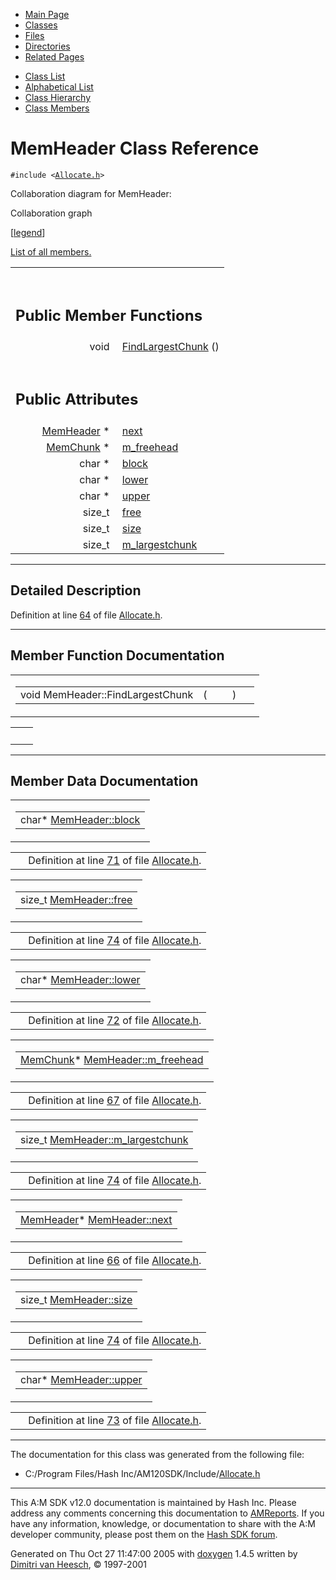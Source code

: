 <div class="tabs">

- [Main Page](index.md)
- <span id="current">[Classes](annotated.md)</span>
- [Files](files.md)
- [Directories](dirs.md)
- [Related Pages](pages.md)

</div>

<div class="tabs">

- [Class List](annotated.md)
- [Alphabetical List](classes.md)
- [Class Hierarchy](hierarchy.md)
- [Class Members](functions.md)

</div>

# MemHeader Class Reference

`#include <`<a href="Allocate_8h-source.md" class="el"><code>Allocate.h</code></a>`>`

Collaboration diagram for MemHeader:

<span class="image placeholder" original-image-src="classMemHeader__coll__graph.gif" original-image-title="" border="0" usemap="#MemHeader__coll__map">Collaboration graph</span>

\[[legend](graph_legend.md)\]

[List of all members.](classMemHeader-members.md)

<table data-border="0" data-cellpadding="0" data-cellspacing="0">
<colgroup>
<col style="width: 50%" />
<col style="width: 50%" />
</colgroup>
<tbody>
<tr>
<td></td>
<td></td>
</tr>
<tr>
<td colspan="2"><br />
&#10;<h2 id="public-member-functions">Public Member Functions</h2></td>
</tr>
<tr>
<td class="memItemLeft" style="text-align: right;" data-nowrap="" data-valign="top">void </td>
<td class="memItemRight" data-valign="bottom"><a href="classMemHeader.md#b958098a280b18c23495db610922ad47" class="el">FindLargestChunk</a> ()</td>
</tr>
<tr>
<td colspan="2"><br />
&#10;<h2 id="public-attributes">Public Attributes</h2></td>
</tr>
<tr>
<td class="memItemLeft" style="text-align: right;" data-nowrap="" data-valign="top"><a href="classMemHeader.md" class="el">MemHeader</a> * </td>
<td class="memItemRight" data-valign="bottom"><a href="classMemHeader.md#d0cab90d8d20d57e2f2b9be52f7dd25d" class="el">next</a></td>
</tr>
<tr>
<td class="memItemLeft" style="text-align: right;" data-nowrap="" data-valign="top"><a href="classMemChunk.md" class="el">MemChunk</a> * </td>
<td class="memItemRight" data-valign="bottom"><a href="classMemHeader.md#52206b869254dc136b272bd93218e6ca" class="el">m_freehead</a></td>
</tr>
<tr>
<td class="memItemLeft" style="text-align: right;" data-nowrap="" data-valign="top">char * </td>
<td class="memItemRight" data-valign="bottom"><a href="classMemHeader.md#14511f2f5564650d129ca7cabc333278" class="el">block</a></td>
</tr>
<tr>
<td class="memItemLeft" style="text-align: right;" data-nowrap="" data-valign="top">char * </td>
<td class="memItemRight" data-valign="bottom"><a href="classMemHeader.md#81e073b428b50247daba38531dcf412a" class="el">lower</a></td>
</tr>
<tr>
<td class="memItemLeft" style="text-align: right;" data-nowrap="" data-valign="top">char * </td>
<td class="memItemRight" data-valign="bottom"><a href="classMemHeader.md#0122b4c2c01ee1c698ecc309d2b8eb5a" class="el">upper</a></td>
</tr>
<tr>
<td class="memItemLeft" style="text-align: right;" data-nowrap="" data-valign="top">size_t </td>
<td class="memItemRight" data-valign="bottom"><a href="classMemHeader.md#aa2d6e4f578eb0cfaba23beef76c2194" class="el">free</a></td>
</tr>
<tr>
<td class="memItemLeft" style="text-align: right;" data-nowrap="" data-valign="top">size_t </td>
<td class="memItemRight" data-valign="bottom"><a href="classMemHeader.md#f7bd60b75b29d79b660a2859395c1a24" class="el">size</a></td>
</tr>
<tr>
<td class="memItemLeft" style="text-align: right;" data-nowrap="" data-valign="top">size_t </td>
<td class="memItemRight" data-valign="bottom"><a href="classMemHeader.md#d6e15367995842c43d6c059f0cfa086d" class="el">m_largestchunk</a></td>
</tr>
</tbody>
</table>

------------------------------------------------------------------------

<span id="_details"></span>

## Detailed Description

Definition at line <a href="Allocate_8h-source.md#l00064" class="el">64</a> of file <a href="Allocate_8h-source.md" class="el">Allocate.h</a>.

------------------------------------------------------------------------

## Member Function Documentation

<span id="b958098a280b18c23495db610922ad47" class="anchor"></span>

<table class="mdTable" data-cellpadding="2" data-cellspacing="0">
<colgroup>
<col style="width: 100%" />
</colgroup>
<tbody>
<tr>
<td class="mdRow"><table data-cellpadding="0" data-cellspacing="0" data-border="0">
<tbody>
<tr>
<td class="md" data-nowrap="" data-valign="top">void MemHeader::FindLargestChunk</td>
<td class="md" data-valign="top">( </td>
<td class="mdname1" data-valign="top" data-nowrap=""></td>
<td class="md" data-valign="top"> ) </td>
<td class="md" data-nowrap=""></td>
</tr>
</tbody>
</table></td>
</tr>
</tbody>
</table>

|     |     |
|-----|-----|
|     |     |

------------------------------------------------------------------------

## Member Data Documentation

<span id="14511f2f5564650d129ca7cabc333278" class="anchor"></span>

<table class="mdTable" data-cellpadding="2" data-cellspacing="0">
<colgroup>
<col style="width: 100%" />
</colgroup>
<tbody>
<tr>
<td class="mdRow"><table data-cellpadding="0" data-cellspacing="0" data-border="0">
<tbody>
<tr>
<td class="md" data-nowrap="" data-valign="top">char* <a href="classMemHeader.md#14511f2f5564650d129ca7cabc333278" class="el">MemHeader::block</a></td>
</tr>
</tbody>
</table></td>
</tr>
</tbody>
</table>

|  |  |
|----|----|
|   | Definition at line <a href="Allocate_8h-source.md#l00071" class="el">71</a> of file <a href="Allocate_8h-source.md" class="el">Allocate.h</a>. |

<span id="aa2d6e4f578eb0cfaba23beef76c2194" class="anchor"></span>

<table class="mdTable" data-cellpadding="2" data-cellspacing="0">
<colgroup>
<col style="width: 100%" />
</colgroup>
<tbody>
<tr>
<td class="mdRow"><table data-cellpadding="0" data-cellspacing="0" data-border="0">
<tbody>
<tr>
<td class="md" data-nowrap="" data-valign="top">size_t <a href="classMemHeader.md#aa2d6e4f578eb0cfaba23beef76c2194" class="el">MemHeader::free</a></td>
</tr>
</tbody>
</table></td>
</tr>
</tbody>
</table>

|  |  |
|----|----|
|   | Definition at line <a href="Allocate_8h-source.md#l00074" class="el">74</a> of file <a href="Allocate_8h-source.md" class="el">Allocate.h</a>. |

<span id="81e073b428b50247daba38531dcf412a" class="anchor"></span>

<table class="mdTable" data-cellpadding="2" data-cellspacing="0">
<colgroup>
<col style="width: 100%" />
</colgroup>
<tbody>
<tr>
<td class="mdRow"><table data-cellpadding="0" data-cellspacing="0" data-border="0">
<tbody>
<tr>
<td class="md" data-nowrap="" data-valign="top">char* <a href="classMemHeader.md#81e073b428b50247daba38531dcf412a" class="el">MemHeader::lower</a></td>
</tr>
</tbody>
</table></td>
</tr>
</tbody>
</table>

|  |  |
|----|----|
|   | Definition at line <a href="Allocate_8h-source.md#l00072" class="el">72</a> of file <a href="Allocate_8h-source.md" class="el">Allocate.h</a>. |

<span id="52206b869254dc136b272bd93218e6ca" class="anchor"></span>

<table class="mdTable" data-cellpadding="2" data-cellspacing="0">
<colgroup>
<col style="width: 100%" />
</colgroup>
<tbody>
<tr>
<td class="mdRow"><table data-cellpadding="0" data-cellspacing="0" data-border="0">
<tbody>
<tr>
<td class="md" data-nowrap="" data-valign="top"><a href="classMemChunk.md" class="el">MemChunk</a>* <a href="classMemHeader.md#52206b869254dc136b272bd93218e6ca" class="el">MemHeader::m_freehead</a></td>
</tr>
</tbody>
</table></td>
</tr>
</tbody>
</table>

|  |  |
|----|----|
|   | Definition at line <a href="Allocate_8h-source.md#l00067" class="el">67</a> of file <a href="Allocate_8h-source.md" class="el">Allocate.h</a>. |

<span id="d6e15367995842c43d6c059f0cfa086d" class="anchor"></span>

<table class="mdTable" data-cellpadding="2" data-cellspacing="0">
<colgroup>
<col style="width: 100%" />
</colgroup>
<tbody>
<tr>
<td class="mdRow"><table data-cellpadding="0" data-cellspacing="0" data-border="0">
<tbody>
<tr>
<td class="md" data-nowrap="" data-valign="top">size_t <a href="classMemHeader.md#d6e15367995842c43d6c059f0cfa086d" class="el">MemHeader::m_largestchunk</a></td>
</tr>
</tbody>
</table></td>
</tr>
</tbody>
</table>

|  |  |
|----|----|
|   | Definition at line <a href="Allocate_8h-source.md#l00074" class="el">74</a> of file <a href="Allocate_8h-source.md" class="el">Allocate.h</a>. |

<span id="d0cab90d8d20d57e2f2b9be52f7dd25d" class="anchor"></span>

<table class="mdTable" data-cellpadding="2" data-cellspacing="0">
<colgroup>
<col style="width: 100%" />
</colgroup>
<tbody>
<tr>
<td class="mdRow"><table data-cellpadding="0" data-cellspacing="0" data-border="0">
<tbody>
<tr>
<td class="md" data-nowrap="" data-valign="top"><a href="classMemHeader.md" class="el">MemHeader</a>* <a href="classMemHeader.md#d0cab90d8d20d57e2f2b9be52f7dd25d" class="el">MemHeader::next</a></td>
</tr>
</tbody>
</table></td>
</tr>
</tbody>
</table>

|  |  |
|----|----|
|   | Definition at line <a href="Allocate_8h-source.md#l00066" class="el">66</a> of file <a href="Allocate_8h-source.md" class="el">Allocate.h</a>. |

<span id="f7bd60b75b29d79b660a2859395c1a24" class="anchor"></span>

<table class="mdTable" data-cellpadding="2" data-cellspacing="0">
<colgroup>
<col style="width: 100%" />
</colgroup>
<tbody>
<tr>
<td class="mdRow"><table data-cellpadding="0" data-cellspacing="0" data-border="0">
<tbody>
<tr>
<td class="md" data-nowrap="" data-valign="top">size_t <a href="classMemHeader.md#f7bd60b75b29d79b660a2859395c1a24" class="el">MemHeader::size</a></td>
</tr>
</tbody>
</table></td>
</tr>
</tbody>
</table>

|  |  |
|----|----|
|   | Definition at line <a href="Allocate_8h-source.md#l00074" class="el">74</a> of file <a href="Allocate_8h-source.md" class="el">Allocate.h</a>. |

<span id="0122b4c2c01ee1c698ecc309d2b8eb5a" class="anchor"></span>

<table class="mdTable" data-cellpadding="2" data-cellspacing="0">
<colgroup>
<col style="width: 100%" />
</colgroup>
<tbody>
<tr>
<td class="mdRow"><table data-cellpadding="0" data-cellspacing="0" data-border="0">
<tbody>
<tr>
<td class="md" data-nowrap="" data-valign="top">char* <a href="classMemHeader.md#0122b4c2c01ee1c698ecc309d2b8eb5a" class="el">MemHeader::upper</a></td>
</tr>
</tbody>
</table></td>
</tr>
</tbody>
</table>

|  |  |
|----|----|
|   | Definition at line <a href="Allocate_8h-source.md#l00073" class="el">73</a> of file <a href="Allocate_8h-source.md" class="el">Allocate.h</a>. |

------------------------------------------------------------------------

The documentation for this class was generated from the following file:

- C:/Program Files/Hash Inc/AM120SDK/Include/<a href="Allocate_8h-source.md" class="el">Allocate.h</a>

------------------------------------------------------------------------

<span class="small">This A:M SDK v12.0 documentation is maintained by Hash Inc. Please address any comments concerning this documentation to [AMReports](http://www.hash.com/reports). If you have any information, knowledge, or documentation to share with the A:M developer community, please post them on the [Hash SDK forum](http://www.hash.com/forums/index.php?showforum=11).</span>

Generated on Thu Oct 27 11:47:00 2005 with [<span class="image placeholder" original-image-src="doxygen.png" original-image-title="" height="45" width="100" align="middle" border="0">doxygen</span>](http://www.doxygen.org/index.html) 1.4.5 written by [Dimitri van Heesch](mailto:dimitri@stack.nl), © 1997-2001
